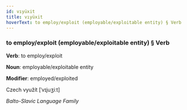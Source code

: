 ```yaml
---
id: vıyüxit
title: vıyüxit
hoverText: to employ/exploit (employable/exploitable entity) § Verb
---
```


### to employ/exploit (employable/exploitable entity) § Verb

**Verb**: to employ/exploit

**Noun**: employable/exploitable entity

**Modifier**: employed/exploited

Czech využít [ˈvɪjuʒiːt]

*Balto-Slavic Language Family*